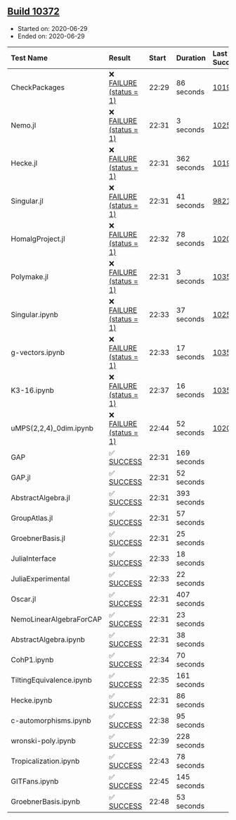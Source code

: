 ## [Build 10372](https://oscarci.mathematik.uni-kl.de/job/oscar/10372/)

* Started on: 2020-06-29
* Ended on: 2020-06-29

| Test Name    | Result | Start | Duration | Last Success | First Failure |
|:-------------|:-------|:------|:---------|:-------------|:--------------|
| CheckPackages | ❌ [FAILURE (status = 1)](https://oscarci.mathematik.uni-kl.de/job/oscar/10372/artifact/logs/build-10372/CheckPackages.log) | 22:29 | 86 seconds | [10197](https://oscarci.mathematik.uni-kl.de/job/oscar/10197/) | [10198](https://oscarci.mathematik.uni-kl.de/job/oscar/10198/) |
| Nemo.jl | ❌ [FAILURE (status = 1)](https://oscarci.mathematik.uni-kl.de/job/oscar/10372/artifact/logs/build-10372/Nemo.jl.log) | 22:31 | 3 seconds | [10252](https://oscarci.mathematik.uni-kl.de/job/oscar/10252/) | [10253](https://oscarci.mathematik.uni-kl.de/job/oscar/10253/) |
| Hecke.jl | ❌ [FAILURE (status = 1)](https://oscarci.mathematik.uni-kl.de/job/oscar/10372/artifact/logs/build-10372/Hecke.jl.log) | 22:31 | 362 seconds | [10197](https://oscarci.mathematik.uni-kl.de/job/oscar/10197/) | [10198](https://oscarci.mathematik.uni-kl.de/job/oscar/10198/) |
| Singular.jl | ❌ [FAILURE (status = 1)](https://oscarci.mathematik.uni-kl.de/job/oscar/10372/artifact/logs/build-10372/Singular.jl.log) | 22:31 | 41 seconds | [9821](https://oscarci.mathematik.uni-kl.de/job/oscar/9821/) | [9822](https://oscarci.mathematik.uni-kl.de/job/oscar/9822/) |
| HomalgProject.jl | ❌ [FAILURE (status = 1)](https://oscarci.mathematik.uni-kl.de/job/oscar/10372/artifact/logs/build-10372/HomalgProject.jl.log) | 22:32 | 78 seconds | [10209](https://oscarci.mathematik.uni-kl.de/job/oscar/10209/) | [10210](https://oscarci.mathematik.uni-kl.de/job/oscar/10210/) |
| Polymake.jl | ❌ [FAILURE (status = 1)](https://oscarci.mathematik.uni-kl.de/job/oscar/10372/artifact/logs/build-10372/Polymake.jl.log) | 22:31 | 3 seconds | [10356](https://oscarci.mathematik.uni-kl.de/job/oscar/10356/) | [10357](https://oscarci.mathematik.uni-kl.de/job/oscar/10357/) |
| Singular.ipynb | ❌ [FAILURE (status = 1)](https://oscarci.mathematik.uni-kl.de/job/oscar/10372/artifact/logs/build-10372/Singular.ipynb.log) | 22:33 | 37 seconds | [10252](https://oscarci.mathematik.uni-kl.de/job/oscar/10252/) | [10253](https://oscarci.mathematik.uni-kl.de/job/oscar/10253/) |
| g-vectors.ipynb | ❌ [FAILURE (status = 1)](https://oscarci.mathematik.uni-kl.de/job/oscar/10372/artifact/logs/build-10372/g-vectors.ipynb.log) | 22:33 | 17 seconds | [10356](https://oscarci.mathematik.uni-kl.de/job/oscar/10356/) | [10357](https://oscarci.mathematik.uni-kl.de/job/oscar/10357/) |
| K3-16.ipynb | ❌ [FAILURE (status = 1)](https://oscarci.mathematik.uni-kl.de/job/oscar/10372/artifact/logs/build-10372/K3-16.ipynb.log) | 22:37 | 16 seconds | [10356](https://oscarci.mathematik.uni-kl.de/job/oscar/10356/) | [10357](https://oscarci.mathematik.uni-kl.de/job/oscar/10357/) |
| uMPS(2,2,4)_0dim.ipynb | ❌ [FAILURE (status = 1)](https://oscarci.mathematik.uni-kl.de/job/oscar/10372/artifact/logs/build-10372/uMPS-2-2-4-_0dim.ipynb.log) | 22:44 | 52 seconds | [10209](https://oscarci.mathematik.uni-kl.de/job/oscar/10209/) | [10210](https://oscarci.mathematik.uni-kl.de/job/oscar/10210/) |
| GAP | ✅ [SUCCESS](https://oscarci.mathematik.uni-kl.de/job/oscar/10372/artifact/logs/build-10372/GAP.log) | 22:31 | 169 seconds |  |  |
| GAP.jl | ✅ [SUCCESS](https://oscarci.mathematik.uni-kl.de/job/oscar/10372/artifact/logs/build-10372/GAP.jl.log) | 22:31 | 52 seconds |  |  |
| AbstractAlgebra.jl | ✅ [SUCCESS](https://oscarci.mathematik.uni-kl.de/job/oscar/10372/artifact/logs/build-10372/AbstractAlgebra.jl.log) | 22:31 | 393 seconds |  |  |
| GroupAtlas.jl | ✅ [SUCCESS](https://oscarci.mathematik.uni-kl.de/job/oscar/10372/artifact/logs/build-10372/GroupAtlas.jl.log) | 22:31 | 57 seconds |  |  |
| GroebnerBasis.jl | ✅ [SUCCESS](https://oscarci.mathematik.uni-kl.de/job/oscar/10372/artifact/logs/build-10372/GroebnerBasis.jl.log) | 22:31 | 25 seconds |  |  |
| JuliaInterface | ✅ [SUCCESS](https://oscarci.mathematik.uni-kl.de/job/oscar/10372/artifact/logs/build-10372/JuliaInterface.log) | 22:33 | 18 seconds |  |  |
| JuliaExperimental | ✅ [SUCCESS](https://oscarci.mathematik.uni-kl.de/job/oscar/10372/artifact/logs/build-10372/JuliaExperimental.log) | 22:33 | 22 seconds |  |  |
| Oscar.jl | ✅ [SUCCESS](https://oscarci.mathematik.uni-kl.de/job/oscar/10372/artifact/logs/build-10372/Oscar.jl.log) | 22:31 | 407 seconds |  |  |
| NemoLinearAlgebraForCAP | ✅ [SUCCESS](https://oscarci.mathematik.uni-kl.de/job/oscar/10372/artifact/logs/build-10372/NemoLinearAlgebraForCAP.log) | 22:31 | 23 seconds |  |  |
| AbstractAlgebra.ipynb | ✅ [SUCCESS](https://oscarci.mathematik.uni-kl.de/job/oscar/10372/artifact/logs/build-10372/AbstractAlgebra.ipynb.log) | 22:31 | 38 seconds |  |  |
| CohP1.ipynb | ✅ [SUCCESS](https://oscarci.mathematik.uni-kl.de/job/oscar/10372/artifact/logs/build-10372/CohP1.ipynb.log) | 22:34 | 70 seconds |  |  |
| TiltingEquivalence.ipynb | ✅ [SUCCESS](https://oscarci.mathematik.uni-kl.de/job/oscar/10372/artifact/logs/build-10372/TiltingEquivalence.ipynb.log) | 22:35 | 161 seconds |  |  |
| Hecke.ipynb | ✅ [SUCCESS](https://oscarci.mathematik.uni-kl.de/job/oscar/10372/artifact/logs/build-10372/Hecke.ipynb.log) | 22:31 | 86 seconds |  |  |
| c-automorphisms.ipynb | ✅ [SUCCESS](https://oscarci.mathematik.uni-kl.de/job/oscar/10372/artifact/logs/build-10372/c-automorphisms.ipynb.log) | 22:38 | 95 seconds |  |  |
| wronski-poly.ipynb | ✅ [SUCCESS](https://oscarci.mathematik.uni-kl.de/job/oscar/10372/artifact/logs/build-10372/wronski-poly.ipynb.log) | 22:39 | 228 seconds |  |  |
| Tropicalization.ipynb | ✅ [SUCCESS](https://oscarci.mathematik.uni-kl.de/job/oscar/10372/artifact/logs/build-10372/Tropicalization.ipynb.log) | 22:43 | 78 seconds |  |  |
| GITFans.ipynb | ✅ [SUCCESS](https://oscarci.mathematik.uni-kl.de/job/oscar/10372/artifact/logs/build-10372/GITFans.ipynb.log) | 22:45 | 145 seconds |  |  |
| GroebnerBasis.ipynb | ✅ [SUCCESS](https://oscarci.mathematik.uni-kl.de/job/oscar/10372/artifact/logs/build-10372/GroebnerBasis.ipynb.log) | 22:48 | 53 seconds |  |  |
